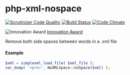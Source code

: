 # php-xml-nospace

[![Scrutinizer Code Quality](https://scrutinizer-ci.com/g/thiagoao/php-xml-nospace/badges/quality-score.png?b=master)](https://scrutinizer-ci.com/g/thiagoao/php-xml-nospace/?branch=master) 
[![Build Status](https://scrutinizer-ci.com/g/thiagoao/php-xml-nospace/badges/build.png?b=master)](https://scrutinizer-ci.com/g/thiagoao/php-xml-nospace/build-status/master)
[![Code Climate](https://codeclimate.com/github/thiagoao/php-xml-nospace/badges/gpa.svg)](https://codeclimate.com/github/thiagoao/php-xml-nospace)

![Innovation Award](http://www.phpclasses.org/award/innovation/nominee.gif) [Innovation Award](http://www.phpclasses.org/package/9464-PHP-Trim-spaces-from-XML-tag-values.html)

Remove both side spaces between words in a .xml file

#### Example

```php
$xml = simplexml_load_file( $xml_file );
var_dump( '<pre>', NoXMLSpace::noSpace($xml) );
```
